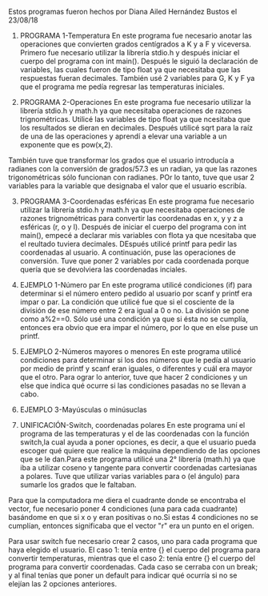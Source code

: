 Estos programas fueron hechos por Diana Ailed Hernández Bustos el 23/08/18

1) PROGRAMA 1-Temperatura
En este programa fue necesario anotar las operaciones que convierten grados centígrados a K y a F y viceversa. Primero fue necesario utilizar la librería stdio.h y después iniciar el cuerpo del programa con int main(). Después le siguió la declaración de variables, las cuales fueron de tipo float ya que necesitaba que las respuestas fueran decimales. También usé 2 variables para G, K y F ya que el programa me pedía regresar las temperaturas iniciales. 


2) PROGRAMA 2-Operaciones
En este programa fue necesario utilizar la librería stdio.h y math.h ya que necesitaba operaciones de razones trignométricas. Utilicé las variables de tipo float ya que ncesitaba que los resultados se dieran en decimales. Después utilicé sqrt para la raíz de una de las operaciones y aprendí a elevar una variable a un exponente que es pow(x,2). 

También tuve que transformar los grados que el usuario introducía a radianes con la conversión de grados/57.3 es un radian, ya que las razones trigonométricas sólo funcionan con radianes. POr lo tanto, tuve que usar 2 variables para la variable que designaba el valor que el usuario escribía.

3) PROGRAMA 3-Coordenadas esféricas
En este programa fue necesario utilizar la librería stdio.h y math.h ya que necesitaba operaciones de razones trignométricas para convertir las coordenadas en x, y y z a esféricas (r, o y l). Después de iniciar el cuerpo del programa con int main(), empecé a declarar mis variables con flota ya que ncesitaba que el reultado tuviera decimales. DEspués utilicé printf para pedir las coordenadas al usuario. A continuación, puse las operaciones de conversión. Tuve que poner 2 variables por cada coordenada porque quería que se devolviera las coordenadas inciales.

4) EJEMPLO 1-Número par 
En este programa utilicé condiciones (if) para determinar si el número entero pedido al usuario por scanf y printf era impar o par. La condición que utilicé fue que si el cosciente de la división de ese número entre 2 era igual a 0 o no. La división se pone como a%2==0. Sólo usé una condición ya que si ésta no se cumplía, entonces era obvio que era impar el número, por lo que en else puse un printf.

5) EJEMPLO 2-Números mayores o menores
En este programa utilicé condiciones para determinar si los dos números que le pedía al usuario por medio de printf y scanf eran iguales, o diferentes y cuál era mayor que el otro. Para ograr lo anterior, tuve que hacer 2 condiciones y un else que indica qué ocurre si las condiciones pasadas no se llevan a cabo.

6) EJEMPLO 3-Mayúsculas o minúsuclas

7) UNIFICACIÓN-Switch, coordenadas polares
En este programa uní el programa de las temperaturas y el de las coordenadas con la función switch,la cual ayuda a poner opciones, es decir, a que el usuario pueda escoger qué quiere que realice la máquina dependiendo de las opciones que se le dan.Para este programa utilicé una 2° librería (math.h) ya que iba a utilizar coseno y tangente para convertir coordenadas cartesianas a polares. Tuve que utilizar varias variables para o (el ángulo) para sumarle los grados que le faltaban. 

Para que la computadora me diera el cuadrante donde se encontraba el vector, fue necesario poner 4 condiciones (una para cada cuadrante) basándome en que si x o y eran positivas o no.Si estas 4 condiciones no se cumplían, entonces significaba que el vector "r" era un punto en el origen.

Para usar switch fue necesario crear 2 casos, uno para cada programa que haya elegido el usuario. El caso 1: tenía entre {} el cuerpo del programa para convertir temperaturas, mientras que el caso 2: tenía entre {} el cuerpo del programa para convertir coordenadas. Cada caso se cerraba con un break; y al final tenías que poner un default para indicar qué ocurría si no se elejían las 2 opciones anteriores.

